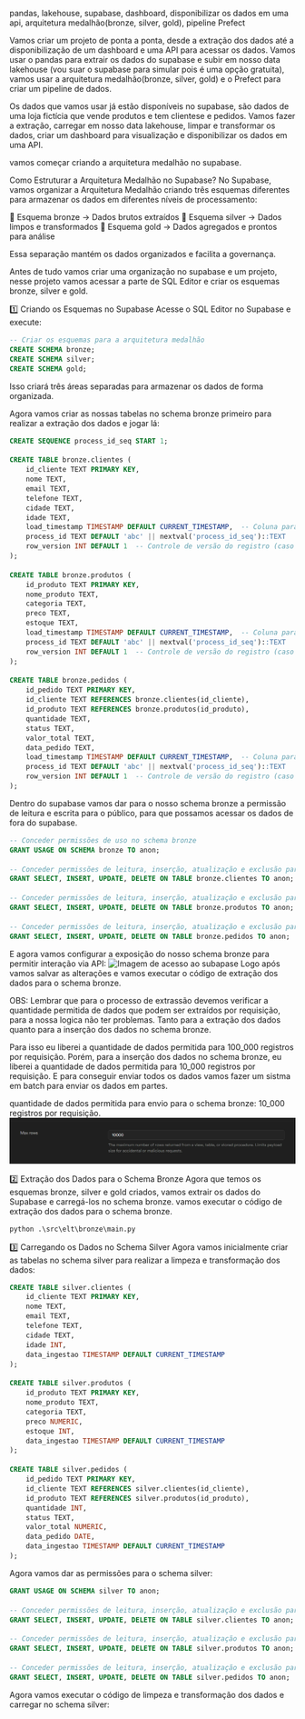 pandas, lakehouse, supabase, dashboard, disponibilizar os dados em uma api, arquitetura medalhão(bronze, silver, gold), pipeline Prefect

Vamos criar um projeto de ponta a ponta, desde a extração dos dados até a disponibilização de um dashboard e uma API para acessar os dados. Vamos usar o pandas para extrair os dados do supabase e subir em nosso data lakehouse (vou suar o supabase para simular pois é uma opção gratuita), vamos usar a arquitetura medalhão(bronze, silver, gold) e o Prefect para criar um pipeline de dados.

Os dados que vamos usar já estão disponíveis no supabase, são dados de uma loja fictícia que vende produtos e tem clientese e pedidos. Vamos fazer a extração, carregar em nosso data lakehouse, limpar e transformar os dados, criar um dashboard para visualização e disponibilizar os dados em uma API.

vamos começar criando a arquitetura medalhão no supabase.

Como Estruturar a Arquitetura Medalhão no Supabase?
No Supabase, vamos organizar a Arquitetura Medalhão criando três esquemas diferentes para armazenar os dados em diferentes níveis de processamento:

📂 Esquema bronze → Dados brutos extraídos
📂 Esquema silver → Dados limpos e transformados
📂 Esquema gold → Dados agregados e prontos para análise

Essa separação mantém os dados organizados e facilita a governança.

Antes de tudo vamos criar uma organização no supabase e um projeto, nesse projeto vamos acessar a parte de SQL Editor e criar os esquemas bronze, silver e gold.

1️⃣ Criando os Esquemas no Supabase
Acesse o SQL Editor no Supabase e execute:
```sql
-- Criar os esquemas para a arquitetura medalhão
CREATE SCHEMA bronze;
CREATE SCHEMA silver;
CREATE SCHEMA gold;
```
Isso criará três áreas separadas para armazenar os dados de forma organizada.

Agora vamos criar as nossas tabelas no schema bronze primeiro para realizar a extração dos dados e jogar lá:
```sql
CREATE SEQUENCE process_id_seq START 1;

CREATE TABLE bronze.clientes (
    id_cliente TEXT PRIMARY KEY,
    nome TEXT,
    email TEXT,
    telefone TEXT,
    cidade TEXT,
    idade TEXT,
    load_timestamp TIMESTAMP DEFAULT CURRENT_TIMESTAMP,  -- Coluna para a hora do carregamento
    process_id TEXT DEFAULT 'abc' || nextval('process_id_seq')::TEXT
    row_version INT DEFAULT 1  -- Controle de versão do registro (caso haja alterações futuras)
);

CREATE TABLE bronze.produtos (
    id_produto TEXT PRIMARY KEY,
    nome_produto TEXT,
    categoria TEXT,
    preco TEXT,
    estoque TEXT,
    load_timestamp TIMESTAMP DEFAULT CURRENT_TIMESTAMP,  -- Coluna para a hora do carregamento
    process_id TEXT DEFAULT 'abc' || nextval('process_id_seq')::TEXT
    row_version INT DEFAULT 1  -- Controle de versão do registro (caso haja alterações futuras)
);

CREATE TABLE bronze.pedidos (
    id_pedido TEXT PRIMARY KEY,
    id_cliente TEXT REFERENCES bronze.clientes(id_cliente),
    id_produto TEXT REFERENCES bronze.produtos(id_produto),
    quantidade TEXT,
    status TEXT,
    valor_total TEXT,
    data_pedido TEXT,
    load_timestamp TIMESTAMP DEFAULT CURRENT_TIMESTAMP,  -- Coluna para a hora do carregamento
    process_id TEXT DEFAULT 'abc' || nextval('process_id_seq')::TEXT
    row_version INT DEFAULT 1  -- Controle de versão do registro (caso haja alterações futuras)
);
```

Dentro do supabase vamos dar para o nosso schema bronze a permissão de leitura e escrita para o público, para que possamos acessar os dados de fora do supabase.
```sql	
-- Conceder permissões de uso no schema bronze
GRANT USAGE ON SCHEMA bronze TO anon;

-- Conceder permissões de leitura, inserção, atualização e exclusão para a tabela clientes
GRANT SELECT, INSERT, UPDATE, DELETE ON TABLE bronze.clientes TO anon;

-- Conceder permissões de leitura, inserção, atualização e exclusão para a tabela produtos
GRANT SELECT, INSERT, UPDATE, DELETE ON TABLE bronze.produtos TO anon;

-- Conceder permissões de leitura, inserção, atualização e exclusão para a tabela pedidos
GRANT SELECT, INSERT, UPDATE, DELETE ON TABLE bronze.pedidos TO anon;
```

E agora vamos configurar a exposição do nosso schema bronze para permitir interação via API:
![Imagem de acesso ao subapase](images-readme/imag)
Logo após vamos salvar as alterações e vamos executar o código de extração dos dados para o schema bronze.

OBS: Lembrar que para o processo de extrassão devemos verificar a quantidade permitida de dados que podem ser extraídos por requisição, para a nossa logica não ter problemas. Tanto para a extração dos dados quanto para a inserção dos dados no schema bronze.

Para isso eu liberei a quantidade de dados permitida para 100_000 registros por requisição. Porém, para a inserção dos dados no schema bronze, eu liberei a quantidade de dados permitida para 10_000 registros por requisição. E para conseguir enviar todos os dados vamos fazer um sistma em batch para enviar os dados em partes.

quantidade de dados permitida para envio para o schema bronze: 10_000 registros por requisição.
![alt text](images-readme/{170A5D3A-B50F-49F7-BC09-D43B159DBB83}.png)

2️⃣ Extração dos Dados para o Schema Bronze
Agora que temos os esquemas bronze, silver e gold criados, vamos extrair os dados do Supabase e carregá-los no schema bronze.
vamos executar o código de extração dos dados para o schema bronze.
```python
python .\src\elt\bronze\main.py
```

3️⃣ Carregando os Dados no Schema Silver
Agora  vamos inicialmente criar as tabelas no schema silver para realizar a limpeza e transformação dos dados:
```sql
CREATE TABLE silver.clientes (
    id_cliente TEXT PRIMARY KEY,
    nome TEXT,
    email TEXT,
    telefone TEXT,
    cidade TEXT,
    idade INT,
    data_ingestao TIMESTAMP DEFAULT CURRENT_TIMESTAMP
);

CREATE TABLE silver.produtos (
    id_produto TEXT PRIMARY KEY,
    nome_produto TEXT,
    categoria TEXT,
    preco NUMERIC,
    estoque INT,
    data_ingestao TIMESTAMP DEFAULT CURRENT_TIMESTAMP
);

CREATE TABLE silver.pedidos (
    id_pedido TEXT PRIMARY KEY,
    id_cliente TEXT REFERENCES silver.clientes(id_cliente),
    id_produto TEXT REFERENCES silver.produtos(id_produto),
    quantidade INT,
    status TEXT,
    valor_total NUMERIC,
    data_pedido DATE,
    data_ingestao TIMESTAMP DEFAULT CURRENT_TIMESTAMP
);
```

Agora vamos dar as permissões para o schema silver:
```sql
GRANT USAGE ON SCHEMA silver TO anon;

-- Conceder permissões de leitura, inserção, atualização e exclusão para a tabela clientes
GRANT SELECT, INSERT, UPDATE, DELETE ON TABLE silver.clientes TO anon;

-- Conceder permissões de leitura, inserção, atualização e exclusão para a tabela produtos
GRANT SELECT, INSERT, UPDATE, DELETE ON TABLE silver.produtos TO anon;

-- Conceder permissões de leitura, inserção, atualização e exclusão para a tabela pedidos
GRANT SELECT, INSERT, UPDATE, DELETE ON TABLE silver.pedidos TO anon;
```

Agora vamos executar o código de limpeza e transformação dos dados e carregar no schema silver:
```python

